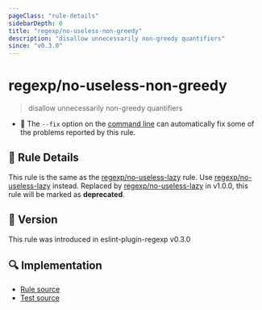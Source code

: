 ```yaml
---
pageClass: "rule-details"
sidebarDepth: 0
title: "regexp/no-useless-non-greedy"
description: "disallow unnecessarily non-greedy quantifiers"
since: "v0.3.0"
---
```

# regexp/no-useless-non-greedy

> disallow unnecessarily non-greedy quantifiers

- :wrench: The `--fix` option on the [command line](https://eslint.org/docs/user-guide/command-line-interface#fixing-problems) can automatically fix some of the problems reported by this rule.

## :book: Rule Details

This rule is the same as the [regexp/no-useless-lazy] rule. Use [regexp/no-useless-lazy] instead.
Replaced by [regexp/no-useless-lazy] in v1.0.0, this rule will be marked as **deprecated**.

[regexp/no-useless-lazy]: no-useless-lazy.md

## :rocket: Version

This rule was introduced in eslint-plugin-regexp v0.3.0

## :mag: Implementation

- [Rule source](https://github.com/ota-meshi/eslint-plugin-regexp/blob/master/lib/rules/no-useless-non-greedy.ts)
- [Test source](https://github.com/ota-meshi/eslint-plugin-regexp/blob/master/tests/lib/rules/no-useless-non-greedy.ts)
